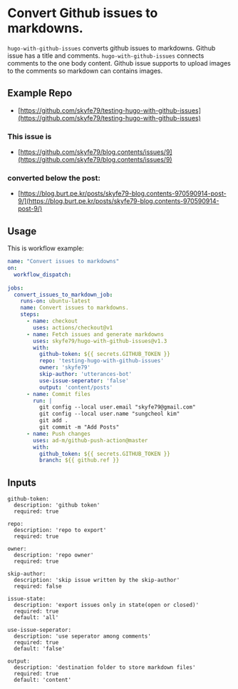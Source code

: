 # Convert Github issues to markdowns.

`hugo-with-github-issues` converts github issues to markdowns. Github issue has a title and comments. `hugo-with-github-issues` connects comments to the one body content. Github issue supports to upload images to the comments so markdown can contains images.

## Example Repo

- [https://github.com/skyfe79/testing-hugo-with-github-issues](https://github.com/skyfe79/testing-hugo-with-github-issues)

### This issue is

- [https://github.com/skyfe79/blog.contents/issues/9](https://github.com/skyfe79/blog.contents/issues/9)

### converted below the post:

- [https://blog.burt.pe.kr/posts/skyfe79-blog.contents-970590914-post-9/](https://blog.burt.pe.kr/posts/skyfe79-blog.contents-970590914-post-9/)


## Usage

This is workflow example:

```yml
name: "Convert issues to markdowns"
on:
  workflow_dispatch:
    
jobs:
  convert_issues_to_markdown_job:
    runs-on: ubuntu-latest
    name: Convert issues to markdowns.
    steps:
      - name: checkout
        uses: actions/checkout@v1
      - name: Fetch issues and generate markdowns
        uses: skyfe79/hugo-with-github-issues@v1.3
        with:
          github-token: ${{ secrets.GITHUB_TOKEN }}
          repo: 'testing-hugo-with-github-issues'
          owner: 'skyfe79'
          skip-author: 'utterances-bot'
          use-issue-seperator: 'false'
          output: 'content/posts'
      - name: Commit files
        run: |
          git config --local user.email "skyfe79@gmail.com"
          git config --local user.name "sungcheol kim"
          git add .
          git commit -m "Add Posts"
      - name: Push changes
        uses: ad-m/github-push-action@master
        with:
          github_token: ${{ secrets.GITHUB_TOKEN }}
          branch: ${{ github.ref }}
```

## Inputs

```
github-token:
  description: 'github token'
  required: true

repo:
  description: 'repo to export'
  required: true

owner:
  description: 'repo owner'
  required: true

skip-author:
  description: 'skip issue written by the skip-author'
  required: false

issue-state:
  description: 'export issues only in state(open or closed)'
  required: true
  default: 'all'

use-issue-seperator:
  description: 'use seperator among comments'
  required: true
  default: 'false'

output:
  description: 'destination folder to store markdown files'
  required: true
  default: 'content'
```